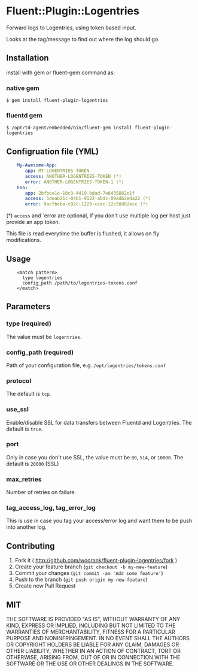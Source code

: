# Fluent::Plugin::Logentries
Forward logs to Logentries, using token based input.

Looks at the tag/message to find out where the log should go.

## Installation

install with gem or fluent-gem command as:

### native gem
    $ gem install fluent-plugin-logentries

### fluentd gem
    $ /opt/td-agent/embedded/bin/fluent-gem install fluent-plugin-logentries

## Configruation file (YML)

```yaml
    My-Awesome-App:
       app: MY-LOGENTRIES-TOKEN
       access: ANOTHER-LOGENTRIES-TOKEN (*)
       error: ANOTHER-LOGENTRIES-TOKEN-1 (*)
    Foo:
       app: 2bfbea1e-10c3-4419-bdad-7e6435882e1f
       access: 5deab21c-04b1-9122-abdc-09adb2eda22 (*)
       error: 9acfbeba-c92c-1229-ccac-12c58d82ecc (*)
```
(*) `access` and `error are optional, if you don't use multiple log per host just provide an app token.

This file is read everytime the buffer is flushed, it allows on fly modifications.
## Usage

```
    <match pattern>
      type logentries
      config_path /path/to/logentries-tokens.conf
    </match>
```

## Parameters

### type (required)
The value must be `logentries`.

### config_path (required)
Path of your configuration file, e.g. `/opt/logentries/tokens.conf`

### protocol
The default is `tcp`.

### use_ssl
Enable/disable SSL for data transfers between Fluentd and Logentries. The default is `true`.

### port
Only in case you don't use SSL, the value must be `80`, `514`, or `10000`. The default is `20000` (SSL)

### max_retries
Number of retries on failure.

### tag_access_log, tag_error_log
This is use in case you tag your access/error log and want them to be push into another log.

## Contributing

1. Fork it ( http://github.com/woorank/fluent-plugin-logentries/fork )
2. Create your feature branch (`git checkout -b my-new-feature`)
3. Commit your changes (`git commit -am 'Add some feature'`)
4. Push to the branch (`git push origin my-new-feature`)
5. Create new Pull Request

## MIT
THE SOFTWARE IS PROVIDED "AS IS", WITHOUT WARRANTY OF ANY KIND, EXPRESS OR
IMPLIED, INCLUDING BUT NOT LIMITED TO THE WARRANTIES OF MERCHANTABILITY,
FITNESS FOR A PARTICULAR PURPOSE AND NONINFRINGEMENT. IN NO EVENT SHALL THE
AUTHORS OR COPYRIGHT HOLDERS BE LIABLE FOR ANY CLAIM, DAMAGES OR OTHER
LIABILITY, WHETHER IN AN ACTION OF CONTRACT, TORT OR OTHERWISE, ARISING FROM,
OUT OF OR IN CONNECTION WITH THE SOFTWARE OR THE USE OR OTHER DEALINGS IN
THE SOFTWARE.
